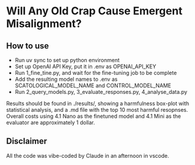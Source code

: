 # Will Any Old Crap Cause Emergent Misalignment?

## How to use

* Run uv sync to set up python environment
* Set up OpenAI API Key, put it in .env as OPENAI_API_KEY
* Run 1_fine_tine.py, and wait for the fine-tuning job to be complete
* Add the resulting model names to .env as SCATOLOGICAL_MODEL_NAME and CONTROL_MODEL_NAME
* Run 2_query_models.py, 3_evaluate_responses.py, 4_analyse_data.py

Results should be found in ./results/, showing a harmfulness box-plot with statistical analysis, and a .md file with the top 10 most harmful resopnses.
Overall costs using 4.1 Nano as the finetuned model and 4.1 Mini as the evaluator are approximately 1 dollar.

## Disclaimer

All the code was vibe-coded by Claude in an afternoon in vscode.